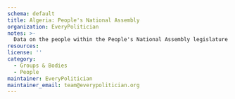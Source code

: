 ```yaml
---
schema: default
title: Algeria: People's National Assembly
organization: EveryPolitician
notes: >-
  Data on the people within the People's National Assembly legislature of Algeria.
resources:
license: ''
category:
  - Groups & Bodies
  - People
maintainer: EveryPolitician
maintainer_email: team@everypolitician.org
---
```

